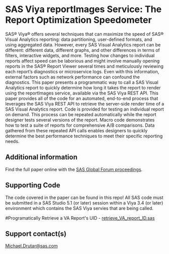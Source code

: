# SAS  Viya  reportImages Service: The Report Optimization Speedometer                                                                                  

SAS® Viya® offers several techniques that can maximize the speed of SAS® Visual Analytics reporting: data partitioning, user-defined formats, and using aggregated data.  However, every SAS Visual Analytics report can be different: different data, different graphs, and other differences in terms of filters, interactive widgets, and more. Testing how changes to individual reports affect speed can be laborious and might involve manually opening reports in the SAS® Report Viewer several times and meticulously reviewing each report’s diagnostics or microservice logs. Even with this information, external factors such as network performance can confound the diagnostics. This paper presents a programmatic way to call a SAS Visual Analytics report to quickly determine how long it takes the report to render using the reportImages service, available via the SAS Viya REST API. This paper provides all of the code for an automated, end-to-end process that leverages the SAS Viya REST API to retrieve the server-side render time of a SAS Visual Analytics report. Code is provided for testing an individual report on demand. This process can be repeated automatically while the report designer tests several versions of the report.  Macro code demonstrates how to test a suite of reports for comprehensive A/B comparisons. Data gathered from these repeated API calls enables designers to quickly determine the best performance techniques to meet their specific reporting needs.  

## Additional information

Find the full paper online with the [SAS Global Forum proceedings](https://www.sas.com/en_us/events/sas-global-forum/program/proceedings.html).

## Supporting Code

The code covered in the paper can be found in this repo!  All SAS code must be submitted in a SAS Studio 5.1 (or later) session within a Viya 3.4 (or later) environment which contains the SAS Viya servies that are being called.

#Programatically Retrieve a VA Report's UID - [retrieve_VA_report_ID.sas](./retrieve_VA_report_ID.sas)

## Support contact(s)

Michael.Drutar@sas.com                                                                                                                                                                                                                                                                                                                                                                                       
